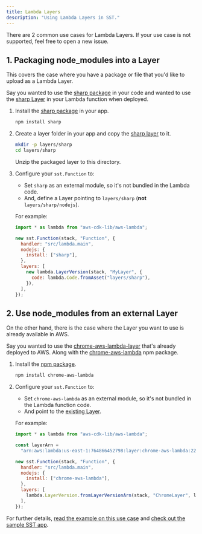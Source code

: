 ```yaml
---
title: Lambda Layers
description: "Using Lambda Layers in SST."
---
```


There are 2 common use cases for Lambda Layers. If your use case is not supported, feel free to open a new issue.

## 1. Packaging node_modules into a Layer

This covers the case where you have a package or file that you'd like to upload as a Lambda Layer.

Say you wanted to use the [sharp package](https://www.npmjs.com/package/sharp) in your code and wanted to use the [sharp Layer](https://github.com/Umkus/lambda-layer-sharp/releases) in your Lambda function when deployed.

1. Install the [sharp package](https://www.npmjs.com/package/sharp) in your app.

   ```bash
   npm install sharp
   ```

2. Create a layer folder in your app and copy the [sharp layer](https://github.com/Umkus/lambda-layer-sharp/releases) to it.

   ```bash
   mkdir -p layers/sharp
   cd layers/sharp
   ```

   Unzip the packaged layer to this directory.

3. Configure your `sst.Function` to:

   - Set `sharp` as an external module, so it's not bundled in the Lambda code.
   - And, define a Layer pointing to `layers/sharp` (**not** `layers/sharp/nodejs`).

   For example:

   ```js
   import * as lambda from "aws-cdk-lib/aws-lambda";

   new sst.Function(stack, "Function", {
     handler: "src/lambda.main",
     nodejs: {
       install: ["sharp"],
     },
     layers: [
       new lambda.LayerVersion(stack, "MyLayer", {
         code: lambda.Code.fromAsset("layers/sharp"),
       }),
     ],
   });
   ```

## 2. Use node_modules from an external Layer

On the other hand, there is the case where the Layer you want to use is already available in AWS.

Say you wanted to use the [chrome-aws-lambda-layer](https://github.com/shelfio/chrome-aws-lambda-layer) that's already deployed to AWS. Along with the [chrome-aws-lambda](https://github.com/alixaxel/chrome-aws-lambda) npm package.

1. Install the [npm package](https://github.com/alixaxel/chrome-aws-lambda).

   ```bash
   npm install chrome-aws-lambda
   ```

2. Configure your `sst.Function` to:

   - Set `chrome-aws-lambda` as an external module, so it's not bundled in the Lambda function code.
   - And point to the [existing Layer](https://github.com/shelfio/chrome-aws-lambda-layer).

   For example:

   ```js
   import * as lambda from "aws-cdk-lib/aws-lambda";

   const layerArn =
     "arn:aws:lambda:us-east-1:764866452798:layer:chrome-aws-lambda:22";

   new sst.Function(stack, "Function", {
     handler: "src/lambda.main",
     nodejs: {
       install: ["chrome-aws-lambda"],
     },
     layers: [
       lambda.LayerVersion.fromLayerVersionArn(stack, "ChromeLayer", layerArn),
     ],
   });
   ```

For further details, [read the example on this use case](https://sst.dev/examples/how-to-use-lambda-layers-in-your-serverless-app.html) and [check out the sample SST app](https://github.com/sst/examples/tree/main/layer-chrome-aws-lambda).
